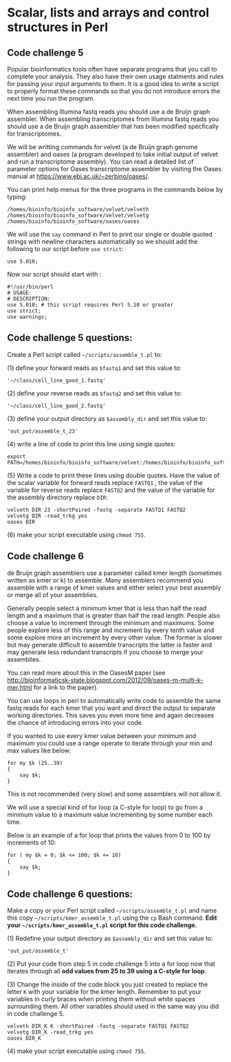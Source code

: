 Scalar, lists and arrays and control structures in Perl
=======================================================
## Code challenge 5

Popular bioinformatics tools often have separate programs that you call to complete your analysis. They also have their own usage statments and rules for passing your input arguments to them. It is a good idea to write a script to properly format these commands so that you do not introduce errors the next time you run the program.

When assembling Illumina fastq reads you should use a de Bruijn graph assembler. When assembling transcriptomes from Illumina fastq reads you should use a de Bruijn graph assembler that has been modified specfically for transcriptomes.

We will be writting commands for velvet (a de Bruijn graph genome assembler) and oases (a program developed to take initial output of velvet and run a transcriptome assembly). You can read a detailed list of parameter options for Oases transcriptome assembler by visiting the Oases manual at https://www.ebi.ac.uk/~zerbino/oases/.

You can print help menus for the three programs in the commands below by typing:

```
/homes/bioinfo/bioinfo_software/velvet/velveth
/homes/bioinfo/bioinfo_software/velvet/velvetg
/homes/bioinfo/bioinfo_software/oases/oases
```

We will use the `say` command in Perl to print our single or double quoted strings with newline characters automatically so we should add the following to our script before `use strict`:

```
use 5.010;
```

Now our script should start with :

```
#!/usr/bin/perl
# USAGE:
# DESCRIPTION:
use 5.010; # this script requires Perl 5.10 or greater
use strict;
use warnings;
```

## Code challenge 5 questions:
Create a Perl script called `~/scripts/assemble_t.pl` to:

(1) define your forward reads as `$fastq1` and set this value to:

```
'~/class/cell_line_good_1.fastq'
```

(2) define your reverse reads as `$fastq2` and set this value to:

```
'~/class/cell_line_good_2.fastq'
```

(3) define your output directory as `$assembly_dir` and set this value to:

```
'out_put/assemble_t_23'
```

(4) write a line of code to print this line using single quotes:

```
export PATH=/homes/bioinfo/bioinfo_software/velvet:/homes/bioinfo/bioinfo_software/oases:${PATH}
```

(5) Write a code to print these lines using double quotes. Have the value of the scalar variable for forward reads replace `FASTQ1` , the value of the variable for reverse reads replace `FASTQ2` and the value of the variable for the assembly directory replace `DIR`:

```
velveth DIR 23 -shortPaired -fastq -separate FASTQ1 FASTQ2 
velvetg DIR -read_trkg yes
oases DIR
```

(6) make your script executable using `chmod 755`.

## Code challenge 6

de Bruijn graph assemblers use a parameter called kmer length (sometimes written as kmer or k) to assemble. Many assemblers recommend you assemble with a range of kmer values and either select your best assembly or merge all of your assemblies.

Generally people select a minimum kmer that is less than half the read length and a maximum that is greater than half the read length. People also choose a value to increment through the minimum and maximums. Some people explore less of this range and increment by every tenth value and some explore more an increment by every other value. The former is slower but may generate difficult to assemble transcripts the latter is faster and may generate less redundant transcripts if you choose to merge your assemblies.

You can read more about this in the OasesM paper (see http://bioinformaticsk-state.blogspot.com/2012/09/oases-m-multi-k-mer.html for a link to the paper).

You can use loops in perl to automatically write code to assemble the same fastq reads for each kmer that you want and direct the output to separate working directories. This saves you even more time and again decreases the chance of introducing errors into your code.

If you wanted to use every kmer value between your minimum and maximum you could use a range operate to iterate through your min and max values like below:

```
for my $k (25..39)
{
    say $k;
}
```

This is not recommended (very slow) and some assemblers will not allow it.

We will use a special kind of for loop (a C-style for loop) to go from a minimum value to a maximum value incrementing by some number each time. 

Below is an example of a for loop that prints the values from 0 to 100 by increments of 10:

```
for ( my $k = 0; $k <= 100; $k += 10)
{
    say $k;
}
```

## Code challenge 6 questions:

Make a copy or your Perl script called `~/scripts/assemble_t.pl` and name this copy `~/scripts/kmer_assemble_t.pl` using the `cp` Bash command. **Edit your `~/scripts/kmer_assemble_t.pl` script for this code challenge.**

(1) Redefine your output directory as `$assembly_dir` and set this value to:

```
'out_put/assemble_t'
```

(2) Put your code from step 5 in code challenge 5 into a for loop now that iterates through all **odd values from 25 to 39 using a C-style for loop**. 

(3) Change the inside of the code block you just created to replace the letter `K` with your variable for the kmer length. Remember to put your variables in curly braces when printing them without white spaces surrounding them. All other variables should used in the same way you did in code challenge 5.

```
velveth DIR_K K -shortPaired -fastq -separate FASTQ1 FASTQ2 
velvetg DIR_K -read_trkg yes
oases DIR_K
```

(4) make your script executable using `chmod 755`.

